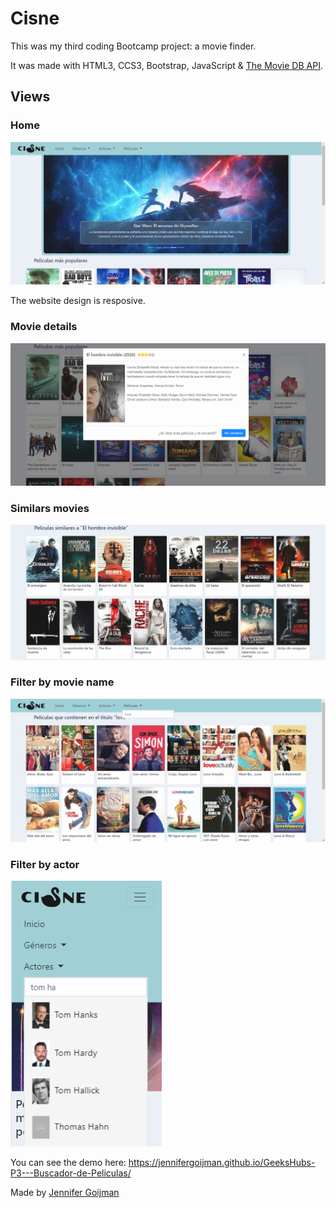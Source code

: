 # Cisne

This was my third coding Bootcamp project: a movie finder.

It was made with HTML3, CCS3, Bootstrap, JavaScript & [The Movie DB API](https://developers.themoviedb.org/3).

## Views

### Home
![foto](home.png)

The website design is resposive.



### Movie details
![foto](moviemodal.png) 

### Similars movies
![foto](similars.png) 

### Filter by movie name
![foto](filtermovie.png)

### Filter by actor
![foto](filtercast.png) 

You can see the demo here: https://jennifergoijman.github.io/GeeksHubs-P3---Buscador-de-Peliculas/

Made by [Jennifer Goijman](https://github.com/JenniferGoijman)
